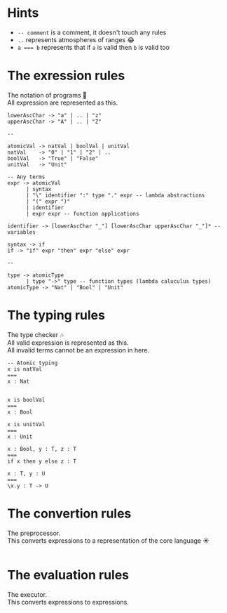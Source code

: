 # Hints

- `-- comment` is a comment, it doesn't touch any rules
- `..` represents atmospheres of ranges :joy:
- `a === b` represents that if `a` is valid then `b` is valid too

<!--TODO
# The core language rules
-->

# The exression rules
The notation of programs :notebook:  
All expression are represented as this.

<!--TODO
- the if syntax will be represented as the case syntax of the core lang
-->

```
lowerAscChar -> "a" | .. | "z"
upperAscChar -> "A" | .. | "Z"

--

atomicVal -> natVal | boolVal | unitVal
natVal    -> "0" | "1" | "2" | ..
boolVal   -> "True" | "False"
unitVal   -> "Unit"

-- Any terms
expr -> atomicVal
      | syntax
      | "\" identifier ":" type "." expr -- lambda abstractions
      | "(" expr ")"
      | identifier
      | expr expr -- function applications

identifier -> [lowerAscChar "_"] [lowerAscChar upperAscChar "_"]* -- variables

syntax -> if
if -> "if" expr "then" expr "else" expr

--

type -> atomicType
      | type "->" type -- function types (lambda caluculus types)
atomicType -> "Nat" | "Bool" | "Unit"
```


# The typing rules
The type checker :notes:  
All valid expression is represented as this.  
All invalid terms cannot be an expression in here.

```
-- Atomic typing
x is natVal
===
x : Nat


x is boolVal
===
x : Bool

x is unitVal
===
x : Unit

x : Bool, y : T, z : T
===
if x then y else z : T

x : T, y : U
===
\x.y : T -> U
```


# The convertion rules
The preprocessor.  
This converts expressions to a representation of the core language :sunny:

```
```


# The evaluation rules
The executor.  
This converts expressions to expressions.

```
```
